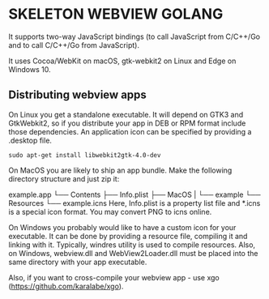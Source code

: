 # SKELETON WEBVIEW GOLANG

It supports two-way JavaScript bindings (to call JavaScript from C/C++/Go and to call C/C++/Go from JavaScript).

It uses Cocoa/WebKit on macOS, gtk-webkit2 on Linux and Edge on Windows 10.

##  Distributing webview apps

On Linux you get a standalone executable. It will depend on GTK3 and GtkWebkit2, so if you distribute your app in DEB or RPM format include those dependencies. An application icon can be specified by providing a .desktop file.

```linux
sudo apt-get install libwebkit2gtk-4.0-dev
```

On MacOS you are likely to ship an app bundle. Make the following directory structure and just zip it:

example.app
└── Contents
    ├── Info.plist
    ├── MacOS
    |   └── example
    └── Resources
        └── example.icns
Here, Info.plist is a property list file and *.icns is a special icon format. You may convert PNG to icns online.

On Windows you probably would like to have a custom icon for your executable. It can be done by providing a resource file, compiling it and linking with it. Typically, windres utility is used to compile resources. Also, on Windows, webview.dll and WebView2Loader.dll must be placed into the same directory with your app executable.

Also, if you want to cross-compile your webview app - use xgo (https://github.com/karalabe/xgo).

